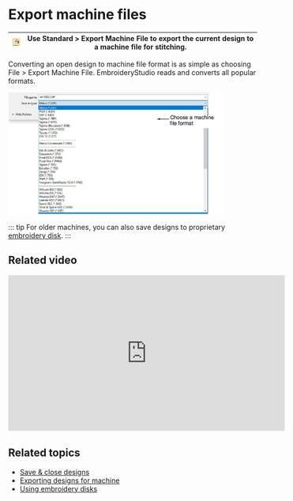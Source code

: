 # Export machine files

| ![ExportMachineFile.png](assets/ExportMachineFile.png) | Use Standard > Export Machine File to export the current design to a machine file for stitching. |
| ------------------------------------------------------ | ------------------------------------------------------------------------------------------------ |

Converting an open design to machine file format is as simple as choosing File > Export Machine File. EmbroideryStudio reads and converts all popular formats.

![ExportMachineFile00103.png](assets/ExportMachineFile00103.png)

::: tip
For older machines, you can also save designs to proprietary [embroidery disk](../../glossary/glossary#embroidery-disk).
:::

## Related video

<iframe src="https://www.youtube.com/embed/D00qxjDb5lQ" frameborder="0" 
		 allow="accelerometer; autoplay; clipboard-write; encrypted-media; gyroscope; picture-in-picture" 
		 allowfullscreen="" style="width: 560px; height: 315px;">

</iframe>

## Related topics

- [Save & close designs](../../Basics/basics/Save_close_designs)
- [Exporting designs for machine](../../Production/output/Exporting_designs_for_machine)
- [Using embroidery disks](../../Production/output/Using_embroidery_disks)

